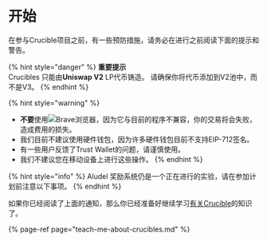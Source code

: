 # 开始

在参与Crucible项目之前，有一些预防措施，请务必在进行之前阅读下面的提示和警告。

{% hint style="danger" %}
**重要提示**  
Crucibles 只能由**Uniswap V2** LP代币铸造。 请确保你将代币添加到V2池中，而不是V3。
{% endhint %}

{% hint style="warning" %}
* **不要**使用![](https://firebasestorage.googleapis.com/v0/b/gitbook-28427.appspot.com/o/assets%2F-MZtVtOEMQShtte8TrMq%2F-M_7MUcgZAdkMiyqBsW1%2F-M_7NXHZsBftQq_mrhe9%2Fbrave.png?alt=media&token=b5e1c802-edd2-4348-908d-0b147d3c9b40)Brave浏览器，因为它与目前的程序不兼容，你的交易将会失败，造成费用的损失。
* 我们目前不建议使用硬件钱包，因为许多硬件钱包目前不支持EIP-712签名。
* 有一些用户反馈了Trust Wallet的问题，请谨慎使用。
* 我们不建议您在移动设备上进行这些操作。
{% endhint %}

{% hint style="info" %}
Aludel 奖励系统仍是一个正在进行的实验，请在参加计划前注意以下事项。
{% endhint %}

如果你已经阅读了上面的通知，那么你已经准备好继续学习[有关Crucible](teach-me-about-crucibles.md)的知识了。

{% page-ref page="teach-me-about-crucibles.md" %}



